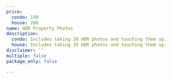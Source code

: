 ```yaml
---
price:
  condo: 150
  house: 200
name: HDR Property Photos
description:
  condo: Includes taking 20 HDR photos and touching them up.
  house: Includes taking 35 HDR photos and touching them up.
disclaimer: ''
multiple: false
package_only: false

---
```

